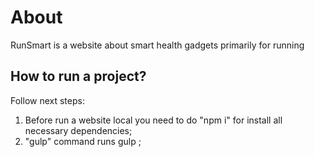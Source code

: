 # About
RunSmart is a website about smart health gadgets primarily for running

## How to run a project? 
Follow next steps:

1) Before run a website local you need to do "npm i" for install all necessary dependencies;
2) "gulp" command runs gulp ;
